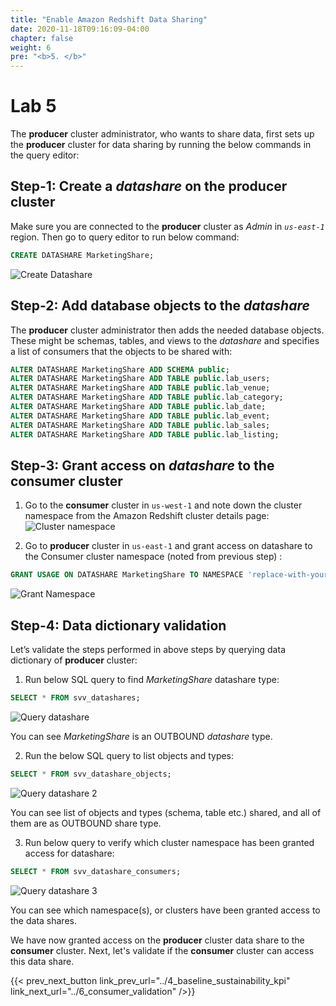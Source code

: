```yaml
---
title: "Enable Amazon Redshift Data Sharing"
date: 2020-11-18T09:16:09-04:00
chapter: false
weight: 6
pre: "<b>5. </b>"
---
```


# Lab 5

The **producer** cluster administrator, who wants to share data, first sets up the **producer** cluster for data sharing by running the below commands in the query editor:

## Step-1: Create a _datashare_ on the producer cluster
Make sure you are connected to the **producer** cluster as _Admin_ in _`us-east-1`_ region. Then go to query editor to run below command:

```sql
CREATE DATASHARE MarketingShare;
```
![Create Datashare](/Sustainability/300_optimize_data_pattern_using_redshift_data_sharing/lab-5/images/create_marketingshare.png?classes=lab_picture_small)

## Step-2: Add database objects to the _datashare_
The **producer** cluster administrator then adds the needed database objects. These might be schemas, tables, and views to the _datashare_ and specifies a list of consumers that the objects to be shared with:

```sql
ALTER DATASHARE MarketingShare ADD SCHEMA public;
ALTER DATASHARE MarketingShare ADD TABLE public.lab_users;
ALTER DATASHARE MarketingShare ADD TABLE public.lab_venue;
ALTER DATASHARE MarketingShare ADD TABLE public.lab_category;
ALTER DATASHARE MarketingShare ADD TABLE public.lab_date;
ALTER DATASHARE MarketingShare ADD TABLE public.lab_event;
ALTER DATASHARE MarketingShare ADD TABLE public.lab_sales;
ALTER DATASHARE MarketingShare ADD TABLE public.lab_listing;
```

## Step-3: Grant access on _datashare_ to the consumer cluster
1. Go to the **consumer** cluster in `us-west-1` and note down the cluster namespace from the Amazon Redshift cluster details page:
![Cluster namespace](/Sustainability/300_optimize_data_pattern_using_redshift_data_sharing/lab-5/images/consumer_query_editor.png?classes=lab_picture_small)

2. Go to **producer** cluster in `us-east-1` and grant access on datashare to the Consumer cluster namespace (noted from previous step) :

```sql
GRANT USAGE ON DATASHARE MarketingShare TO NAMESPACE 'replace-with-your-consumer-cluster-namespace';
```

![Grant Namespace](/Sustainability/300_optimize_data_pattern_using_redshift_data_sharing/lab-5/images/grant_namespace.png?classes=lab_picture_small)

## Step-4: Data dictionary validation
Let’s validate the steps performed in above steps by querying data dictionary of **producer** cluster:

1. Run below SQL query to find _MarketingShare_ datashare type:

```sql
SELECT * FROM svv_datashares;
```

![Query datashare](/Sustainability/300_optimize_data_pattern_using_redshift_data_sharing/lab-5/images/query_svv_datashare.png?classes=lab_picture_small)


You can see _MarketingShare_ is an OUTBOUND _datashare_ type.

2. Run the below SQL query to list objects and types:

```sql
SELECT * FROM svv_datashare_objects;
```

![Query datashare 2](/Sustainability/300_optimize_data_pattern_using_redshift_data_sharing/lab-5/images/query_svv_objects.png?classes=lab_picture_small)

You can see list of objects and types (schema, table etc.) shared, and all of them are as OUTBOUND share type.

3. Run below query to verify which cluster namespace has been granted access for datashare:

```sql
SELECT * FROM svv_datashare_consumers;
```

![Query datashare 3](/Sustainability/300_optimize_data_pattern_using_redshift_data_sharing/lab-5/images/query_svv_consumers.png?classes=lab_picture_small)

You can see which namespace(s), or clusters have been granted access to the data shares.


We have now granted access on the **producer** cluster data share to the **consumer** cluster. Next, let's validate if the **consumer** cluster can access this data share.

{{< prev_next_button link_prev_url="../4_baseline_sustainability_kpi" link_next_url="../6_consumer_validation" />}}
